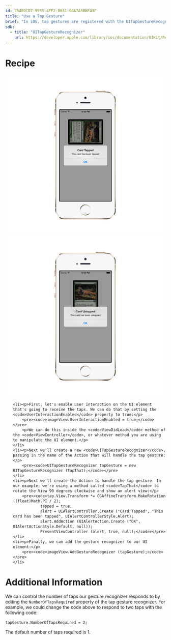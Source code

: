 ```yaml
---
id: 754EDCD7-9555-4FF2-B031-9BA7A5B6E43F
title: "Use a Tap Gesture"
brief: "In iOS, tap gestures are registered with the UITapGestureRecognizer class. This recipe demonstrates how to use this class to recognize single and multiple tap gestures."
sdk:
  - title: "UITapGestureRecognizer" 
    url: https://developer.apple.com/library/ios/documentation/UIKit/Reference/UITapGestureRecognizer_Class/
---
```



<a name="Recipe" class="injected"></a>

# Recipe

![Tap Gesture](Images/tap.png) ![Tap Gesture](Images/tap2.png)

<ol>

	<li><p>First, let's enable user interaction on the UI element that's going to receive the taps. We can do that by setting the <code>UserInteractionEnabled</code> property to true:</p>
		<pre><code>imageView.UserInteractionEnabled = true;</code></pre>
		<p>We can do this inside the <code>ViewDidLoad</code> method of the <code>ViewController</code>, or whatever method you are using to manipulate the UI element.</p>
	</li>
	<li><p>Next we'll create a new <code>UITapGestureRecognizer</code>, passing in the name of the Action that will handle the tap gesture:</p>
		<pre><code>UITapGestureRecognizer tapGesture = new UITapGestureRecognizer (TapThat);</code></pre>
	</li>
	<li><p>Next we'll create the Action to handle the tap gesture. In our example, we're using a method called <code>TapThat</code> to rotate the View 90 degrees clockwise and show an alert view:</p>
		<pre><code>tap.View.Transform *= CGAffineTransform.MakeRotation ((float)Math.PI / 2);
				tapped = true;
				alert = UIAlertController.Create ("Card Tapped", "This card has been tapped", UIAlertControllerStyle.Alert);
				alert.AddAction (UIAlertAction.Create ("OK", UIAlertActionStyle.Default, null));
				PresentViewController (alert, true, null);</code></pre>
	</li>
	<li><p>Finally, we can add the gesture recognizer to our UI element:</p>
		<pre><code>imageView.AddGestureRecognizer (tapGesture);</code></pre>
	</li>
</ol>

# Additional Information


We can control the number of taps our gesture recognizer responds to by editing the <code>NumberOfTapsRequired</code> property of the tap gesture recognizer. For example, we could change the code above to respond to two taps with the following code:

<pre><code>tapGesture.NumberOfTapsRequired = 2;</code></pre>

The default number of taps required is 1.

